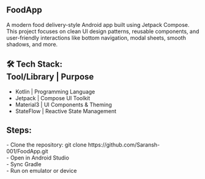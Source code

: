  <h2>FoodApp</h2>    
A modern food delivery-style Android app built using Jetpack Compose. This project focuses on clean UI design patterns, reusable components, and user-friendly interactions like bottom navigation, modal sheets, smooth shadows, and more.

🛠️ Tech Stack:   
 Tool/Library	|  Purpose
-------------------------------
- Kotlin	|  Programming Language
- Jetpack |  Compose	UI Toolkit
- Material3	|   UI Components & Theming
- StateFlow	|   Reactive State Management

<h2>Steps:</h2>
- Clone the repository:  git clone https://github.com/Saransh-001/FoodApp.git    <br>
- Open in Android Studio  <br>
- Sync Gradle  <br>
- Run on emulator or device  
